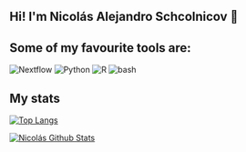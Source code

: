 ## Hi! I'm Nicolás Alejandro Schcolnicov 👋

## Some of my favourite tools are:
![Nextflow](https://api.iconify.design/file-icons:nextflow.svg?color=%2327ae60&width=30&height=30)
![Python](https://api.iconify.design/logos:python.svg?width=30&height=30)
![R](https://api.iconify.design/logos:r-lang.svg?width=30&height=30')
![bash](https://api.iconify.design/logos:bash-icon.svg?width=30&height=30)

## My stats
[![Top Langs](https://github-readme-stats.vercel.app/api/top-langs/?username=nschcolnicov&layout=compact&hide=tex,css,html,scss,ruby,javascript,pep8,roff&exclude_repo=dotfiles,mxrcon,website-nos,study_notes&theme=vue)](https://github.com/anuraghazra/github-readme-stats)

[![Nicolás Github Stats](https://github-readme-stats.vercel.app/api?username=nschcolnicov&count_private=true&show_icons=true&theme=vue)](https://github.com/nschcolnicov/github-readme-stats)
